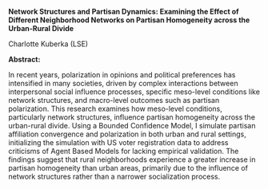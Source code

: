 __Network Structures and Partisan Dynamics: Examining the Effect of Different Neighborhood Networks on Partisan Homogeneity across the Urban-Rural Divide__  

Charlotte Kuberka (LSE)

__Abstract:__

In recent years, polarization in opinions and political preferences has intensified in many
societies, driven by complex interactions between interpersonal social influence processes,
specific meso-level conditions like network structures, and macro-level outcomes such as partisan
polarization. This research examines how meso-level conditions, particularly network
structures, influence partisan homogeneity across the urban-rural divide. Using a Bounded
Confidence Model, I simulate partisan affiliation convergence and polarization in both urban
and rural settings, initializing the simulation with US voter registration data to address
criticisms of Agent Based Models for lacking empirical validation. The findings suggest that
rural neighborhoods experience a greater increase in partisan homogeneity than urban areas,
primarily due to the influence of network structures rather than a narrower socialization
process.
